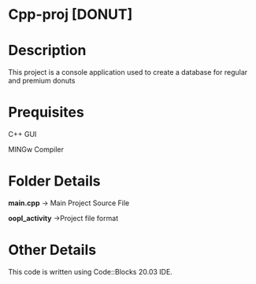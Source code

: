 # Cpp-proj [DONUT]
# **Description**

This project is a console application used to create a database for regular and premium donuts

# **Prequisites**

C++ GUI

MINGw Compiler

# **Folder Details**

**main.cpp**           -> Main Project Source File

**oopl_activity**      ->Project file format

# **Other Details**

This code is written using Code::Blocks 20.03 IDE.

